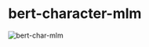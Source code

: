# bert-character-mlm

![bert-char-mlm](https://user-images.githubusercontent.com/11364584/142732816-81e1fbe8-c665-4351-bab3-cd00b1659b61.png)
